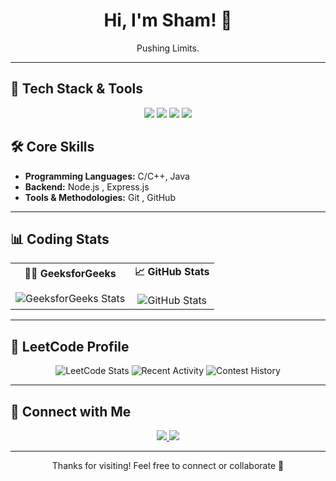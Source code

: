 <h1 align="center">Hi, I'm Sham! 👋</h1>

<p align="center">
  Pushing Limits.
</p>

---

## 🚀 Tech Stack & Tools

<p align="center">
  <img src="https://img.shields.io/badge/C++-00599C?style=flat-square&logo=c%2B%2B&logoColor=white" />
  <img src="https://img.shields.io/badge/Java-007396?style=flat-square&logo=java&logoColor=white" />
  <img src="https://img.shields.io/badge/GitHub-181717?style=flat-square&logo=github&logoColor=white" />
  <img src="https://img.shields.io/badge/Node.js-339933?style=flat-square&logo=node.js&logoColor=white" />
</p>

## 🛠️ Core Skills

- **Programming Languages:** C/C++, Java  
- **Backend:** Node.js , Express.js  
- **Tools & Methodologies:** Git , GitHub

---

## 📊 Coding Stats

<table>
  <tr>
    <td align="center">
      <b>👨‍💻 GeeksforGeeks</b><br><br>
      <img src="https://geeks-for-geeks-stats-api.vercel.app/?userName=radheyshayam2005" alt="GeeksforGeeks Stats" />
    </td>
    <td align="center">
      <b>📈 GitHub Stats</b><br><br>
      <img src="https://github-readme-stats.vercel.app/api?username=RADHE-SHYAM-03&show_icons=true&theme=radical" alt="GitHub Stats" />
    </td>
  </tr>
</table>

---

## 🧠 LeetCode Profile

<p align="center">
  <img src="https://leetcard.jacoblin.cool/sham_dravid_03?theme=dark&font=Noto%20Sans%20Runic&ext=heatmap" alt="LeetCode Stats" />
  <img src="https://leetcard.jacoblin.cool/sham_dravid_03?ext=activity" alt="Recent Activity" />  
  <img src="https://leetcard.jacoblin.cool/sham_dravid_03?ext=contest" alt="Contest History" />  
</p>

---

## 🔗 Connect with Me

<p align="center">
  <a href="https://github.com/RADHE-SHYAM-03" target="_blank">
    <img src="https://img.shields.io/badge/GitHub-RADHE--SHYAM--03-181717?style=for-the-badge&logo=github&logoColor=white" />
  </a>
  <a href="https://www.linkedin.com/in/radhe-shyam-6b5780236/" target="_blank">
    <img src="https://img.shields.io/badge/LinkedIn-Radhey%20Shyam-0077B5?style=for-the-badge&logo=linkedin&logoColor=white" />
  </a>
</p>

---

<p align="center">Thanks for visiting! Feel free to connect or collaborate 🤝</p>
